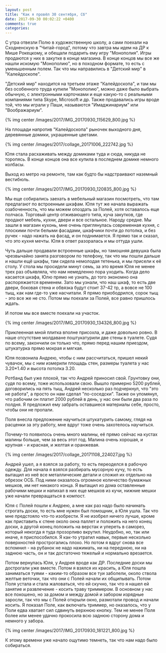 ```yaml
---
layout: post
title: "Как я провёл 30 сентября, Сб"
date: 2017-09-30 00:02:22 +0400
comments: true
categories: 
---
```

С утра отвезли Полю в художественную школу, а сами поехали на Сходненскую в "Читай-город", потому что завтра мы идем на ДР к Мише Рокецкому, и обещали подарить ему игру "Монополия". Игры продаются у них в закутке в конце магазина. В конце концов мы все же нашли искомую "Монополию", но в походном формате, то есть с уменьшенным полем. Так что мы направились в "Детский мир" в "Калейдоскопе".

"Детский мир" находится на третьем этаже "Калейдоскопа", и там мы без особенного труда купили "Монополию", можно даже было выбрать обычную, с электронными карточками и еще какую-то с реальными компаниями типа Skype, Microsoft и др. Также продавались игры вроде той, что мы играли у Паши, называются "Имаджинариум" или "Воображариум".

{% img center /images/2017/IMG_20170930_115629_800.jpg %}

На площади напротив "Калейдоскопа" рыночек выходного дня, деревянные домики, украшенные цветами.

{% img center /images/2017/collage_20171006_222742.jpg %}

Юля стала расхаживать между домиками туда и сюда, никуда не торопясь. В конце концов она все купила в последнем домике немного колбасы.

Выход из метро на ремонте, там как будто бы надстраивают наземный вестибюль.

{% img center /images/2017/IMG_20170930_120835_800.jpg %}

Мы еще собирались заехать в мебельный магазин посмотреть, что там предлагают по встроенным шкафам. Юля тут же начала выражать озабоченность, что мы можем опоздать за Полей, хотя оставалось еще полчаса. Торговый центр отживающего типа, куча закутков, где продают мебель, кухни, двери и все остальное. Народу средне. Мы зашли в магазин кухонь, мне очень приглянулась современная кухня, с плоскими почти белыми фасадами, шкафчики почти до потолка, и без ручек - надо нажать на фасад, и он поднимается. Я прямо так и сказал, что это кухня мечты. Юля в ответ разоралась и мы оттуда ушли.

Чуть дальше продавали встроенные шкафы, но тамошняя девушка была чрезвычайно занята разговором по телефону, так что мы пошли дальше и нашли ещё шкафы, там сидела немолодая тетенька, и мы присели к её столу. У стола мы просидели минут семь, за это время Юля не менее трех раз объявляла, что нам немедленно пора уходить. Когда дело касается шкафа, Юлю прямо не узнать, до того экономно она распоряжается временем. Зато мы узнали, что наш шкаф, то есть две двери, боковая стена и обвязка будут стоит 37-42 тр, а вовсе не 100 тыщ, как нам где-то уже насчитали. Я прямо приободрился, сорок тыщ - это все же не сто. Потом мы поехали за Полей, все равно пришлось ждать.

И потом мы все вместе поехали на участок.

{% img center /images/2017/IMG_20170930_134326_800.jpg %}

Приклеенная мной плитка вполне присохла, и даже довольно ровно. В наше отсутствие молдаване поштукатурили две стены в туалете. Судя по всему, закончили он только что, прямо перед нашим приездом, штукатурка прямо мокрая и мягкая.

Юля позвонила Андрею, чтобы с ним рассчитаться, пришел некий чувачок, мы с ним измерили площадь стен, размеры туалета у нас 3.20\*1.40 и высота потолка 3.20. 

Ротбанд был уже плохой, так что Андрей приносил свой. Грунтовку они, судя по всему, тоже использовали свою. Вышло примерно 5200 рублей, договорились на пять тыщ, Андрей несколько раз подчеркнул, что "это не работа", а просто он нам сделал "по-соседски". Также он упомянул, что рабочим он платит 2000 рублей в день, у нас они были два раза по полдня. Я предложил ему забрать оставшиеся материалы себе, просто, чтобы они не пропали.

Поля внесла предложение научиться штукатурить самому, глядя на расценки за эту работу, мне вдруг тоже очень захотелось научиться.

Почему-то появилось очень много малины, её прямо сейчас на кустах малины больше, чем за весь этот год. Малина очень хорошая, и крупная - и красная, и желтая и оранжевая.

{% img center /images/2017/collage_20171108_224027.jpg %}

Андрей ушел, а я взялся за работу, то есть переоделся в рабочую одежду. Для начала я взялся разбирать мусорную кучу, то есть вытащил из неё все металлические детали и сложил их отдельно на обрезок ОСБ. Под ними оказалось огромное количество бумажных мешков, им нет никакого конца. Я вытащил из дома оставленные рабочими мешки и напихал в них еще мешков из кучи, нижние мешки уже начали превращаться в компост.

Юля с Полей пошли к Андрею, а мне как раз надо было начинать строгать доски, то есть мне нужен был помощник, а Юля ушла. Так что мне предстояло что-то изобрести. Я не изобрел ничего лучше, кроме как приставить к стене около окна паллет и положить на него конец доски, а другой конец положить на верстак и упереть в саморез, который некогда я туда прозорливо вкрутил. Неудобно, но, так или иначе, я приспособился. Я как-то утратил навык, первые несколько поверхностей прострогались плохо. Но потом я вдруг снова все вспомнил - на рубанок не надо нажимать, ни на переднюю, ни на заднюю часть, он и так достаточно тяжелый и нормально врезается.

Потом вернулась Юля, у Андрея вроде как ДР. Последние доски мы дострогали уже вместе. Потом я взялся их красить, а Юля пошла заниматься туями - каким-то образом все туи заболели, около ствола желтые веточки, так что они с Полей начали их общипывать. Потом Поля устала и стала жаловаться, что ей скучно, так что я нашел ей занятие и развлечение - косить траву триммером. В основном у нас все покошено, но за домом и между домой и забором изрядные заросли, так что мы с Полей открыли окно, размотали провод и начали косить. Я показал Поле, как включать триммер, но оказалось, что у Поли едва хватает сил сдвинуть верхнюю кнопку. Тем не менее Поля более или менее удачно прокосила всю заднюю сторону дома и немного у забора.

{% img center /images/2017/IMG_20170930_181221_800.jpg %}

К этому времени уже начало ощутимо темнеть, так что нам надо было собираться.